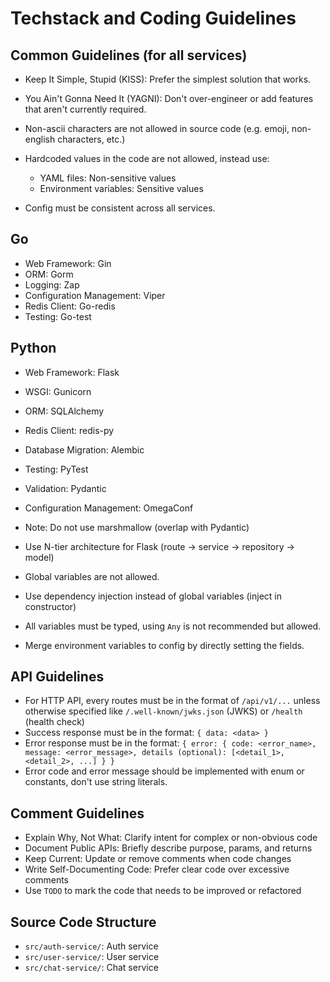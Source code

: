 # Techstack and Coding Guidelines

## Common Guidelines (for all services)

- Keep It Simple, Stupid (KISS): Prefer the simplest solution that works.
- You Ain't Gonna Need It (YAGNI): Don't over-engineer or add features that aren't currently required.

- Non-ascii characters are not allowed in source code (e.g. emoji, non-english characters, etc.)
- Hardcoded values in the code are not allowed, instead use:
  - YAML files: Non-sensitive values
  - Environment variables: Sensitive values
- Config must be consistent across all services.

## Go

- Web Framework: Gin
- ORM: Gorm
- Logging: Zap
- Configuration Management: Viper
- Redis Client: Go-redis
- Testing: Go-test

## Python

- Web Framework: Flask
- WSGI: Gunicorn
- ORM: SQLAlchemy
- Redis Client: redis-py
- Database Migration: Alembic
- Testing: PyTest
- Validation: Pydantic
- Configuration Management: OmegaConf
- Note: Do not use marshmallow (overlap with Pydantic)

- Use N-tier architecture for Flask (route -> service -> repository -> model)
- Global variables are not allowed.
- Use dependency injection instead of global variables (inject in constructor)
- All variables must be typed, using `Any` is not recommended but allowed.
- Merge environment variables to config by directly setting the fields.

## API Guidelines

- For HTTP API, every routes must be in the format of `/api/v1/...` unless otherwise specified like `/.well-known/jwks.json` (JWKS) or `/health` (health check)
- Success response must be in the format: `{ data: <data> }`
- Error response must be in the format: `{ error: { code: <error_name>, message: <error_message>, details (optional): [<detail_1>, <detail_2>, ...] } }`
- Error code and error message should be implemented with enum or constants, don't use string literals.

## Comment Guidelines

- Explain Why, Not What: Clarify intent for complex or non-obvious code
- Document Public APIs: Briefly describe purpose, params, and returns
- Keep Current: Update or remove comments when code changes
- Write Self-Documenting Code: Prefer clear code over excessive comments
- Use `TODO` to mark the code that needs to be improved or refactored

## Source Code Structure

- `src/auth-service/`: Auth service
- `src/user-service/`: User service
- `src/chat-service/`: Chat service
